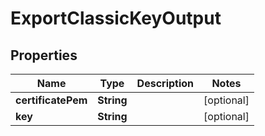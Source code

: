 

# ExportClassicKeyOutput

## Properties

Name | Type | Description | Notes
------------ | ------------- | ------------- | -------------
**certificatePem** | **String** |  |  [optional]
**key** | **String** |  |  [optional]



